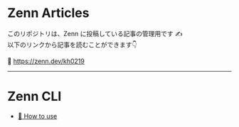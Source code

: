 # Zenn Articles

このリポジトリは、Zenn に投稿している記事の管理用です ✍️  
以下のリンクから記事を読むことができます👇

📘 https://zenn.dev/kh0219

---

# Zenn CLI

* [📘 How to use](https://zenn.dev/zenn/articles/zenn-cli-guide)